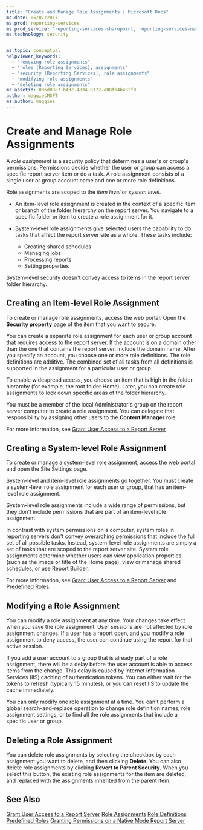 ```yaml
---
title: "Create and Manage Role Assignments | Microsoft Docs"
ms.date: 05/07/2017
ms.prod: reporting-services
ms.prod_service: "reporting-services-sharepoint, reporting-services-native"
ms.technology: security


ms.topic: conceptual
helpviewer_keywords: 
  - "removing role assignments"
  - "roles [Reporting Services], assignments"
  - "security [Reporting Services], role assignments"
  - "modifying role assignments"
  - "deleting role assignments"
ms.assetid: 086d0987-b43c-4834-8372-e08fb4b432f8
author: maggiesMSFT
ms.author: maggies
---
```

# Create and Manage Role Assignments

A *role assignment* is a security policy that determines a user's or group's permissions. Permissions decide whether the user or group can access a specific report server item or do a task. A role assignment consists of a single user or group account name and one or more role definitions.

Role assignments are scoped to the *item level* or *system level*.

- An item-level role assignment is created in the context of a specific item or branch of the folder hierarchy on the report server. You navigate to a specific folder or item to create a role assignment for it.

- System-level role assignments give selected users the capability to do tasks that affect the report server site as a whole. These tasks include:
  - Creating shared schedules
  - Managing jobs
  - Processing reports
  - Setting properties

System-level security doesn't convey access to items in the report server folder hierarchy.

## Creating an Item-level Role Assignment

To create or manage role assignments, access the web portal. Open the **Security property** page of the item that you want to secure.

You can create a separate role assignment for each user or group account that requires access to the report server. If the account is on a domain other than the one that contains the report server, include the domain name. After you specify an account, you choose one or more role definitions. The role definitions are additive. The combined set of all tasks from all definitions is supported in the assignment for a particular user or group.

To enable widespread access, you choose an item that is high in the folder hierarchy (for example, the root folder Home). Later, you can create role assignments to lock down specific areas of the folder hierarchy.

You must be a member of the local Administrator's group on the report server computer to create a role assignment. You can delegate that responsibility by assigning other users to the **Content Manager** role.

For more information, see [Grant User Access to a Report Server](../../reporting-services/security/grant-user-access-to-a-report-server.md)
  
## Creating a System-level Role Assignment

To create or manage a system-level role assignment, access the web portal and open the Site Settings page.

System-level and item-level role assignments go together. You must create a system-level role assignment for each user or group, that has an item-level role assignment.

System-level role assignments include a wide range of permissions, but they don't include permissions that are part of an item-level role assignment. 

In contrast with system permissions on a computer, system roles in reporting servers don't convey overarching permissions that include the full set of all possible tasks. Instead, system-level role assignments are simply a set of tasks that are scoped to the report server site. System role assignments determine whether users can view application properties (such as the image or title of the Home page), view or manage shared schedules, or use Report Builder.

For more information, see [Grant User Access to a Report Server](../../reporting-services/security/grant-user-access-to-a-report-server.md) and [Predefined Roles](../../reporting-services/security/role-definitions-predefined-roles.md).  

## Modifying a Role Assignment

You can modify a role assignment at any time. Your changes take effect when you save the role assignment. User sessions are not affected by role assignment changes. If a user has a report open, and you modify a role assignment to deny access, the user can continue using the report for that active session.

If you add a user account to a group that is already part of a role assignment, there will be a delay before the user account is able to access items from the change. This delay is caused by Internet Information Services (IIS) caching of authentication tokens. You can either wait for the tokens to refresh (typically 15 minutes), or you can reset IIS to update the cache immediately.

You can only modify one role assignment at a time. You can't perform a global search-and-replace operation to change role definition names, role assignment settings, or to find all the role assignments that include a specific user or group.

## Deleting a Role Assignment

You can delete role assignments by selecting the checkbox by each assignment you want to delete, and then clicking **Delete**. You can also delete role assignments by clicking **Revert to Parent Security**. When you select this button, the existing role assignments for the item are deleted, and replaced with the assignments inherited from the parent item.

## See Also

[Grant User Access to a Report Server](../../reporting-services/security/grant-user-access-to-a-report-server.md)
[Role Assignments](../../reporting-services/security/role-assignments.md)
[Role Definitions](../../reporting-services/security/role-definitions.md)
[Predefined Roles](../../reporting-services/security/role-definitions-predefined-roles.md)
[Granting Permissions on a Native Mode Report Server](../../reporting-services/security/granting-permissions-on-a-native-mode-report-server.md)
